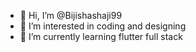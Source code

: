 - 👋 Hi, I’m @Bijishashaji99
- 👀 I’m interested in coding and designing 
- 🌱 I’m currently learning flutter full stack 

<!---
Bijishashaji99/Bijishashaji99 is a ✨ special ✨ repository because its `README.md` (this file) appears on your GitHub profile.
You can click the Preview link to take a look at your changes.
--->
